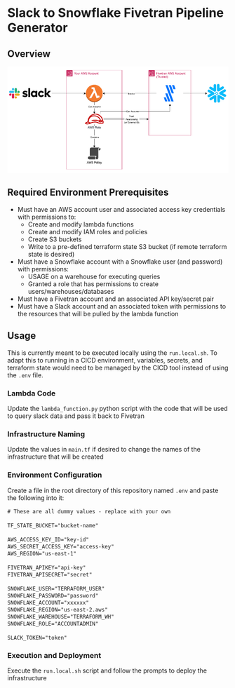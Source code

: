 # Slack to Snowflake Fivetran Pipeline Generator

## Overview

![System architecture diagram](./architecture.png)

## Required Environment Prerequisites

- Must have an AWS account user and associated access key credentials with permissions to:
    - Create and modify lambda functions
    - Create and modify IAM roles and policies
    - Create S3 buckets
    - Write to a pre-defined terraform state S3 bucket (if remote terraform state is desired)
- Must have a Snowflake account with a Snowflake user (and password) with permissions:
    - USAGE on a warehouse for executing queries
    - Granted a role that has permissions to create users/warehouses/databases
- Must have a Fivetran account and an associated API key/secret pair
- Must have a Slack account and an associated token with permissions to the resources that will be pulled by the lambda function

## Usage

This is currently meant to be executed locally using the `run.local.sh`.  To adapt this to running in a CICD environment, variables, secrets, and terraform state would need to be managed by the CICD tool instead of using the `.env` file. 

### Lambda Code
Update the `lambda_function.py` python script with the code that will be used to query slack data and pass it back to Fivetran

### Infrastructure Naming
Update the values in `main.tf` if desired to change the names of the infrastructure that will be created

### Environment Configuration
Create a file in the root directory of this repository named `.env` and paste the following into it:

```
# These are all dummy values - replace with your own

TF_STATE_BUCKET="bucket-name"

AWS_ACCESS_KEY_ID="key-id"
AWS_SECRET_ACCESS_KEY="access-key"
AWS_REGION="us-east-1"

FIVETRAN_APIKEY="api-key"
FIVETRAN_APISECRET="secret"

SNOWFLAKE_USER="TERRAFORM_USER"
SNOWFLAKE_PASSWORD="password"
SNOWFLAKE_ACCOUNT="xxxxxx"
SNOWFLAKE_REGION="us-east-2.aws"
SNOWFLAKE_WAREHOUSE="TERRAFORM_WH"
SNOWFLAKE_ROLE="ACCOUNTADMIN"

SLACK_TOKEN="token"
```

### Execution and Deployment
Execute the `run.local.sh` script and follow the prompts to deploy the infrastructure
